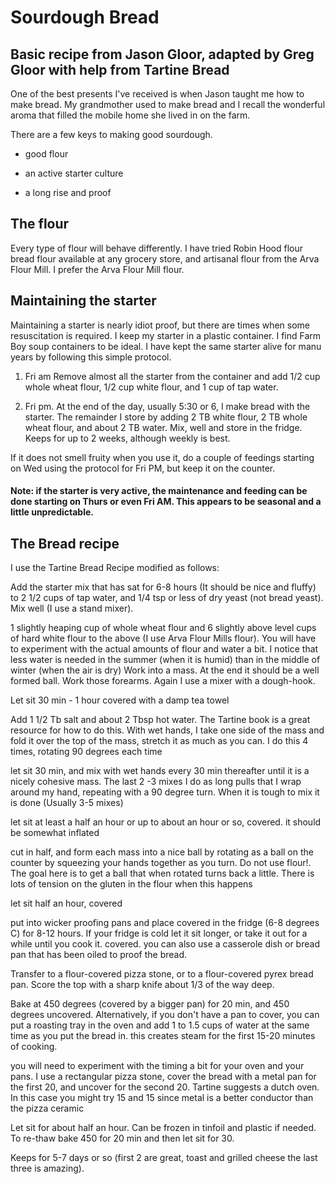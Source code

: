 # Sourdough Bread

## Basic recipe from Jason Gloor, adapted by Greg Gloor with help from Tartine Bread

One of the best presents I've received is when Jason taught me how to make bread. My grandmother used to make bread and I recall the wonderful aroma that filled the mobile home she lived in on the farm.

There are a few keys to making good sourdough.

- good flour

- an active starter culture

- a long rise and proof

## The flour

Every type of flour will behave differently. I have tried Robin Hood flour bread flour available at any grocery store, and artisanal flour from the Arva Flour Mill. I prefer the Arva Flour Mill flour.

## Maintaining the starter

Maintaining a starter is nearly idiot proof, but there are times when some resuscitation is required. I keep my starter in a plastic container. I find Farm Boy soup containers to be ideal. I have kept the same starter alive for manu years by following this simple protocol.

1) Fri am Remove almost all the starter from the container and add 1/2 cup whole wheat flour, 1/2 cup white flour, and 1 cup of tap water.

2) Fri pm. At the end of the day, usually 5:30 or 6, I make bread with the starter. The remainder I store by adding 2 TB white flour, 2 TB whole wheat flour, and about 2 TB water. Mix, well and store in the fridge. Keeps for up to 2 weeks, although weekly is best.

If it does not smell fruity when you use it, do a couple of feedings starting on Wed using the protocol for Fri PM, but keep it on the counter.

#### Note: if the starter is very active, the maintenance and feeding can be done starting on Thurs or even Fri AM. This appears to be seasonal and a little unpredictable.

## The Bread recipe

I use the Tartine Bread Recipe modified as follows:

Add the starter mix that has sat for 6-8 hours (It should be nice and fluffy) to 2 1/2 cups of tap water, and 1/4 tsp or less of dry yeast (not bread yeast). Mix well (I use a stand mixer).

1 slightly heaping cup of whole wheat flour and 6 slightly above level cups of hard white flour to the above (I use Arva Flour Mills flour). You will have to experiment with the actual amounts of flour and water a bit. I notice that less water is needed in the summer (when it is humid) than in the middle of winter (when the air is dry) Work into a mass. At the end it should be a well formed ball. Work those forearms. Again I use a mixer with a dough-hook.

Let sit 30 min - 1 hour covered with a damp tea towel

Add 1 1/2 Tb salt and about 2 Tbsp hot water. The Tartine book is a great resource for how to do this. With wet hands, I take one side of the mass and fold it over the top of the mass, stretch it as much as you can. I do this 4 times, rotating 90 degrees each time

let sit 30 min, and mix with wet hands every 30 min thereafter until it is a nicely cohesive mass. The last 2 -3 mixes I do as long pulls that I wrap around my hand, repeating with a 90 degree turn. When it is tough to mix it is done (Usually 3-5 mixes)

let sit at least a half an hour or up to about an hour or so, covered. it should be somewhat inflated

cut in half, and form each mass into a nice ball by rotating as a ball on the counter by squeezing your hands together as you turn. Do not use flour!. The goal here is to get a ball that when rotated turns back a little. There is lots of tension on the gluten in the flour when this happens

let sit half an hour, covered

put into wicker proofing pans and place covered in the fridge (6-8 degrees C) for 8-12 hours. If your fridge is cold let it sit longer, or take it out for a while until you cook it. covered. you can also use a casserole dish or bread pan that has been oiled to proof the bread.

Transfer to a flour-covered pizza stone, or to a flour-covered pyrex bread pan. Score the top with a sharp knife about 1/3 of the way deep.

Bake at 450 degrees (covered by a bigger pan) for 20 min, and 450 degrees uncovered.  Alternatively, if you don't have a pan to cover, you can put a roasting tray in the oven and add 1 to 1.5 cups of water at the same time as you put the  bread in. this creates steam for the first 15-20 minutes of cooking.

you will need to experiment with the timing a bit for your oven and your pans. I use a rectangular pizza stone, cover the bread with a metal pan for the first 20, and uncover for the second 20. Tartine suggests a dutch oven. In this case you might try 15 and 15 since metal is a better conductor than the pizza ceramic

Let sit for about half an hour. Can be frozen in tinfoil and plastic if needed. To re-thaw bake 450 for 20 min and then let sit for 30.

Keeps for 5-7 days or so (first 2 are great, toast and grilled cheese the last three is amazing).


